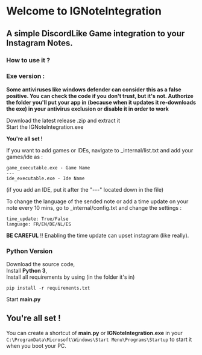 # Welcome to IGNoteIntegration
## A simple DiscordLike Game integration to your Instagram Notes.

### How to use it ?

### Exe version :   
**Some antiviruses like windows defender can consider this as a false positive. You can check the code if you don't trust, but it's not. Authorize the folder you'll put your app in (because when it updates it re-downloads the exe) in your antivirus exclusion or disable it in order to work**  
  
Download the latest release .zip and extract it  
Start the IGNoteIntegration.exe  
  
**You're all set !**  
  
If you want to add games or IDEs, navigate to _internal/list.txt and add your games/ide as :
```
game_executable.exe - Game Name
---
ide_executable.exe - Ide Name
```
(if you add an IDE, put it after the "---" located down in the file)  
  
To change the language of the sended note or add a time update on your note every 10 mins, go to _internal/config.txt and change the settings :
```
time_update: True/False
language: FR/EN/DE/NL/ES
```
**BE CAREFUL** !! Enabling the time update can upset instagram (like really).
  
### Python Version  
Download the source code,  
Install **Python 3**,  
Install all requirements by using (in the folder it's in)
```
pip install -r requirements.txt
```  
Start **main.py**
  
## You're all set !  
You can create a shortcut of **main.py** or **IGNoteIntegration.exe** in your `C:\ProgramData\Microsoft\Windows\Start Menu\Programs\Startup` to start it when you boot your PC.
